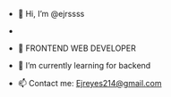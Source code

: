 - 👋 Hi, I’m @ejrssss
- 
- 👀 FRONTEND WEB DEVELOPER



- 🌱 I’m currently learning for backend



- 📫 Contact me: Ejreyes214@gmail.com

<!---
ejrssss/ejrssss is a ✨ special ✨ repository because its `README.md` (this file) appears on your GitHub profile.
You can click the Preview link to take a look at your changes.
--->
